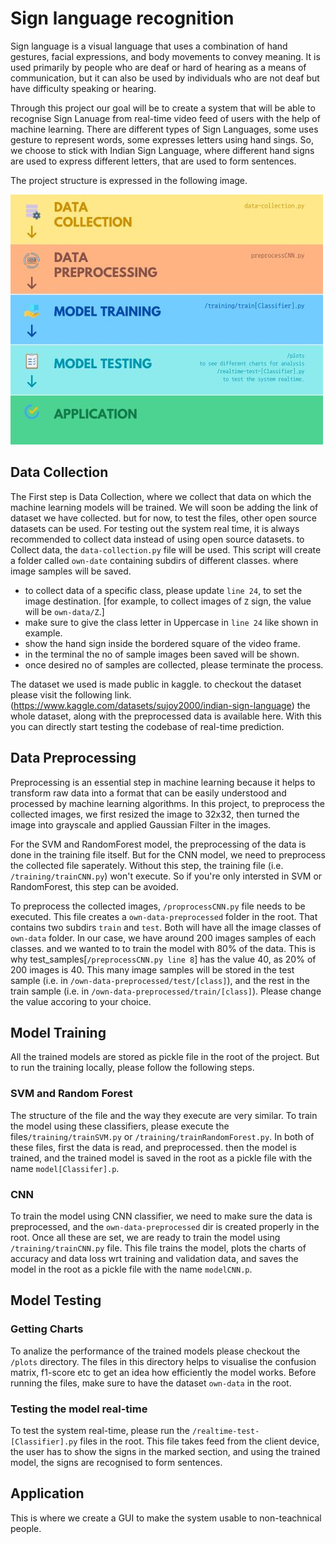 # Sign language recognition

Sign language is a visual language that uses a combination of hand gestures, facial expressions, and body movements to convey meaning. It is used primarily by people who are deaf or hard of hearing as a means of communication, but it can also be used by individuals who are not deaf but have difficulty speaking or hearing.

Through this project our goal will be to create a system that will be able to recognise Sign Lanuage from real-time video feed of users with the help of machine learning. There are different types of Sign Languages, some uses gesture to represent words, some expresses letters using hand sings. So, we choose to stick with Indian Sign Language, where different hand signs are used to express different letters, that are used to form sentences.

The project structure is expressed in the following image.

![alt text](https://github.com/SujoyGhosh-scott/sign-language-prediction/blob/main/project-flow-diagram.jpg)

## Data Collection

The First step is Data Collection, where we collect that data on which the machine learning models will be trained. We will soon be adding the link of dataset we have collected. but for now, to test the files, other open source datasets can be used.
For testing out the system real time, it is always recommended to collect data instead of using open source datasets.
to Collect data, the `data-collection.py` file will be used.
This script will create a folder called `own-date` containing subdirs of different classes. where image samples will be saved.

- to collect data of a specific class, please update `line 24`, to set the image destination.
  [for example, to collect images of `Z` sign, the value will be `own-data/Z`.]
- make sure to give the class letter in Uppercase in `line 24` like shown in example.
- show the hand sign inside the bordered square of the video frame.
- in the terminal the no of sample images been saved will be shown.
- once desired no of samples are collected, please terminate the process.

The dataset we used is made public in kaggle. to checkout the dataset please visit the following link.
(https://www.kaggle.com/datasets/sujoy2000/indian-sign-language)
the whole dataset, along with the preprocessed data is available here. With this you can directly start testing the codebase of real-time prediction.

## Data Preprocessing

Preprocessing is an essential step in machine learning because it helps to transform raw data into a format that can be easily understood and processed by machine learning algorithms. In this project, to preprocess the collected images, we first resized the image to 32x32, then turned the image into grayscale and applied Gaussian Filter in the images.

For the SVM and RandomForest model, the preprocessing of the data is done in the training file itself. But for the CNN model, we need to preprocess the collected file saperately. Without this step, the training file (i.e. `/training/trainCNN.py`) won't execute. So if you're only intersted in SVM or RandomForest, this step can be avoided.

To preprocess the collected images, `/proprocessCNN.py` file needs to be executed. This file creates a `own-data-preprocessed` folder in the root. That contains two subdirs `train` and `test`. Both will have all the image classes of `own-data` folder.
In our case, we have around 200 images samples of each classes. and we wanted to to train the model with 80% of the data.
This is why test_samples[`/preprocessCNN.py line 8`] has the value 40, as 20% of 200 images is 40. This many image samples will be stored in the test sample (i.e. in `/own-data-preprocessed/test/[class]`), and the rest in the train sample (i.e. in `/own-data-preprocessed/train/[class]`).
Please change the value accoring to your choice.

## Model Training

All the trained models are stored as pickle file in the root of the project. But to run the training locally, please follow the following steps.

### SVM and Random Forest

The structure of the file and the way they execute are very similar. To train the model using these classifiers, please execute the files`/training/trainSVM.py` or `/training/trainRandomForest.py`. In both of these files, first the data is read, and preprocessed. then the model is trained, and the trained model is saved in the root as a pickle file with the name `model[Classifer].p`.

### CNN

To train the model using CNN classifier, we need to make sure the data is preprocessed, and the `own-data-preprocessed` dir is created properly in the root. Once all these are set, we are ready to train the model using `/training/trainCNN.py` file. This file trains the model, plots the charts of accuracy and data loss wrt training and validation data, and saves the model in the root as a pickle file with the name `modelCNN.p`.

## Model Testing

### Getting Charts

To analize the performance of the trained models please checkout the `/plots` directory. The files in this directory helps to visualise the confusion matrix, f1-score etc to get an idea how efficiently the model works. Before running the files, make sure to have the dataset `own-data` in the root.

### Testing the model real-time

To test the system real-time, please run the `/realtime-test-[Classifier].py` files in the root. This file takes feed from the client device, the user has to show the signs in the marked section, and using the trained model, the signs are recognised to form sentences.

## Application

This is where we create a GUI to make the system usable to non-teachnical people.
